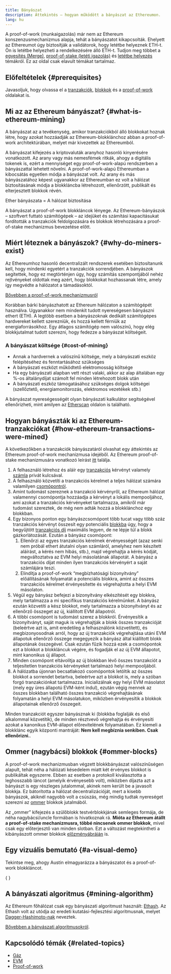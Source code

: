 ```yaml
---
title: Bányászat
description: Áttekintés – hogyan működött a bányászat az Ethereumon.
lang: hu
---
```


<InfoBanner emoji=":wave:">
A proof-of-work (munkaigazolás) már nem az Ethereum konszenzusmechanizmus alapja, tehát a bányászatot kikapcsolták. Ehelyett az Ethereumot úgy biztosítják a validátorok, hogy letétbe helyeznek ETH-t. Ön is letétbe helyezheti a rendelkezésére álló ETH-t. Tudjon meg többet a <a href='/roadmap/merge/'>egyesítés (Merge)</a>, <a href='/developers/docs/consensus-mechanisms/pos/'>proof-of-stake (letéti igazolás)</a> és <a href='/staking/'>letétbe helyezés</a> témákról. Ez az oldal csak elavult témákat tartalmaz.
</InfoBanner>

## Előfeltételek \{#prerequisites}

Javasoljuk, hogy olvassa el a [tranzakciók](/developers/docs/transactions/), [blokkok](/developers/docs/blocks/) és a [proof-of-work](/developers/docs/consensus-mechanisms/pow/) oldalakat is.

## Mi az az Ethereum bányászat? \{#what-is-ethereum-mining}

A bányászat az a tevékenység, amikor tranzakciókból álló blokkokat hoznak létre, hogy azokat hozzáadják az Ethereum-blokklánchoz abban a proof-of-work architektúrában, melyet már kivezettek az Ethereumból.

A bányászat kifejezés a kriptovaluták aranyhoz hasonló kinyerésére vonatkozott. Az arany vagy más nemesfémek ritkák, ahogy a digitális tokenek is, ezért a mennyiséget egy proof-of-work-alapú rendszerben a bányászattal lehetett növelni. A proof-of-work-alapú Ethereumban a kibocsátás egyetlen módja a bányászat volt. Az arany és más bányászatához képest ugyanakkor az Ethereumban ez volt a hálózat biztosításának módja a blokkláncba létrehozott, ellenőrzött, publikált és elterjesztett blokkok révén.

Ether bányászata = A hálózat biztosítása

A bányászat a proof-of-work blokkláncok lényege. Az Ethereum-bányászok – szoftvert futtató számítógépek – az idejüket és számítási kapacitásukat fordították a tranzakciók feldolgozására és blokkok létrehozására a proof-of-stake mechanizmus bevezetése előtt.

## Miért léteznek a bányászok? \{#why-do-miners-exist}

Az Ethereumhoz hasonló decentralizált rendszerek esetében biztosítanunk kell, hogy mindenki egyetért a tranzakciók sorrendjében. A bányászok segítettek, hogy ez megtörténjen úgy, hogy számítás szempontjából nehéz rejtvényeket oldottak meg azért, hogy blokkokat hozhassanak létre, amely így megvédte a hálózatot a támadásoktól.

[Bővebben a proof-of-work mechanizmusról](/developers/docs/consensus-mechanisms/pow/)

Korábban bárki bányászhatott az Ethereum hálózaton a számítógépét használva. Ugyanakkor nem mindenkit tudott nyereségesen bányászni ethert (ETH). A legtöbb esetben a bányászoknak dedikált számítógépes hardvereket kellett szerezniük, és hozzá kellett férniük az energiaforrásokhoz. Egy átlagos számítógép nem valószínű, hogy elég blokkjutalmat tudott szerezni, hogy fedezze a bányászat költségeit.

### A bányászat költsége \{#cost-of-mining}

- Annak a hardvernek a valószínű költsége, mely a bányászati eszköz felépítéséhez és fenntartásához szükséges
- A bányászati eszközt működtető elektromosság költsége
- Ha egy bányászati alapban vett részt valaki, akkor az alap általában egy %-os általánydíjat számolt fel minden létrehozott blokk után
- A bányászati eszköz támogatásához szükséges dolgok költségei (szellőztető, energiamonitorozás, elektromos vezetékek stb.)

A bányászat nyereségességét olyan bányászati kalkulátor segítségével ellenőrizheti, mint amilyen az [Etherscan](https://etherscan.io/ether-mining-calculator) oldalon is található.

## Hogyan bányászták ki az Ethereum-tranzakciókat \{#how-ethereum-transactions-were-mined}

A következőkben a tranzakciók bányászatáról olvashat egy áttekintés az Ethereum proof-of-work mechanizmusa idejéből. Az Ethereum proof-of-stake mechanizmusára vonatkozó leírást [itt](/developers/docs/consensus-mechanisms/pos/#transaction-execution-ethereum-pos) találja.

1. A felhasználó létrehoz és aláír egy [tranzakciós](/developers/docs/transactions/) kérvényt valamely [számla](/developers/docs/accounts/) privát kulcsával.
2. A felhasználó közvetíti a tranzakciós kérelmet a teljes hálózat számára valamilyen [csomópontról](/developers/docs/nodes-and-clients/).
3. Amint tudomást szereznek a tranzakció kérvényről, az Ethereum hálózat valamennyi csomópontja hozzáadja a kérvényt a lokális mempooljához, ami azokat a tranzakciós kérvényeket tartalmazza, amikről már tudomást szereztek, de még nem adták hozzá a blokklánchoz egy blokkban.
4. Egy bizonyos ponton egy bányászcsomópont több tucat vagy több száz tranzakciós kérvényt összesít egy potenciális [blokkba](/developers/docs/blocks/) úgy, hogy a begyűjtött [tranzakciós díj](/developers/docs/gas/) maximális legyen, de ne lépje túl a blokk gázkorlátozását. Ezután a bányász csomópont:
   1. Ellenőrzi az egyes tranzakciós kérelmek érvényességét (azaz senki nem próbál ethert átutalni olyan számláról, amelyhez nem készített aláírást, a kérés nem hibás, stb.), majd végrehajtja a kérés kódját, megváltoztatva az EVM helyi másolatának állapotát. A bányász a tranzakciós díjat minden ilyen tranzakciós kérvényért a saját számlájára teszi.
   2. Elindítja a proof-of-work “megbízhatósági bizonyítvány” előállításának folyamatát a potenciális blokkra, amint az összes tranzakciós kérelmet érvényesítette és végrehajtotta a helyi EVM másolaton.
5. Végül egy bányász befejezi a bizonyítvány elkészítését egy blokkra, mely tartalmazza a mi specifikus tranzakciós kérelmünket. A bányász ezután közvetíti a kész blokkot, mely tartalmazza a bizonyítványt és az ellenőrző összeget az új, kiállított EVM állapotról.
6. A többi csomópont is tudomást szerez a blokkról. Érvényesítik a bizonyítványt, saját maguk is végrehajtják a blokk összes tranzakcióját (beleértve azt is, amit eredetileg a felhasználónk közvetített), és megbizonyosodnak arról, hogy az új tranzakciók végrehajtása utáni EVM állapotuk ellenőrző összege megegyezik a bányász által kiállított blokk állapotának összegével. Csak ezután fűzik hozzá ezek a csomópontok ezt a blokkot a blokkláncuk végére, és fogadják el az új EVM állapotot, mint kanonikus új állapot.
7. Minden csomópont eltávolítja az új blokkban lévő összes tranzakciót a teljesítetlen tranzakciós kérvényeket tartalmazó helyi mempooljából.
8. A hálózatba újonnan becsatlakozó csomópontok letöltik az összes blokkot a sorrendet betartva, beleértve azt a blokkot is, mely a szóban forgó tranzakciónkat tartalmazza. Inicializálnak egy helyi EVM másolatot (mely egy üres állapotú EVM-ként indul), ezután végig mennek az összes blokkban található összes tranzakció végrehajtásának folyamatán a helyi EVM másolatukon, miközben érvényesítik a blokkok állapotainak ellenőrző összegeit.

Minden tranzakciót egyszer bányásznak ki (blokkba foglalják és első alkalommal közvetítik), de minden résztvevő végrehajtja és érvényesíti azokat a kanonikus EVM-állapot előrevitelének folyamatában. Ez kiemeli a blokklánc egyik központi mantráját: **Nem kell megbíznia senkiben. Csak ellenőrizni.**.

## Ommer (nagybácsi) blokkok \{#ommer-blocks}

A proof-of-work mechanizmusban végzett blokkbányászat valószínűségen alapult, tehát néha a hálózati késedelem miatt két érvényes blokkot is publikáltak egyszerre. Ebben az esetben a protokoll kiválasztotta a leghosszabb láncot (amelyik érvényesebb volt), miközben díjazta azt a bányászt is egy részleges jutalommal, akinek nem került be a javasolt blokkja. Ez bátorította a hálózat decentralizációját, mert a kisebb bányászok, akiknél nagyobb volt a csúszás, még mindig tudtak nyereséget szerezni az [ommer](/glossary/#ommer) blokkok jutalmából.

Az „ommer” kifejezés a szülőblokk testvérblokkjának semleges formája, de néha nagybácsi/uncle formában is hivatkoznak rá. **Mióta az Ethereum átállt a proof-of-stake mechanizmusra, többé nincsenek ommer blokkok**, mivel csak egy előterjesztő van minden slotban. Ezt a változást megtekintheti a kibányászott ommer blokkok [előzményábráján](https://ycharts.com/indicators/ethereum_uncle_rate) is.

## Egy vizuális bemutató \{#a-visual-demo}

Tekintse meg, ahogy Austin elmagyarázza a bányászatot és a proof-of-work blokkláncot.

{
	<YouTube id="zcX7OJ-L8XQ" />
}

## A bányászati algoritmus \{#mining-algorithm}

Az Ethereum főhálózat csak egy bányászati algoritmust használt: [Ethash](/developers/docs/consensus-mechanisms/pow/mining-algorithms/ethash/). Az Ethash volt az utódja az eredeti kutatási-fejlesztési algoritmusnak, melyet [Dagger-Hashimoto-nak](/developers/docs/consensus-mechanisms/pow/mining-algorithms/dagger-hashimoto/) neveztek.

[Bővebben a bányászati algoritmusokról](/developers/docs/consensus-mechanisms/pow/mining-algorithms/).

## Kapcsolódó témák \{#related-topics}

- [Gáz](/developers/docs/gas/)
- [EVM](/developers/docs/evm/)
- [Proof-of-work](/developers/docs/consensus-mechanisms/pow/)
